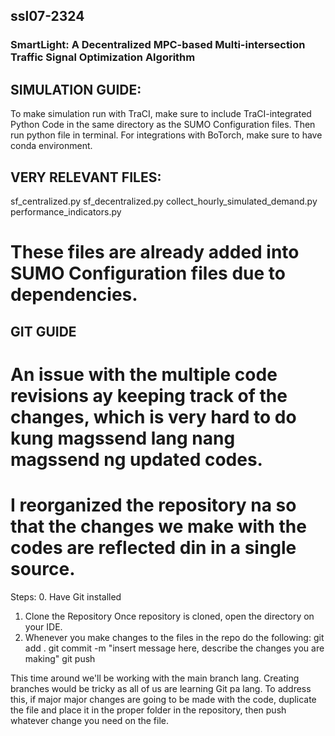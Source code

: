 ## ssl07-2324
### SmartLight: A Decentralized MPC-based Multi-intersection Traffic Signal Optimization Algorithm

## SIMULATION GUIDE:

To make simulation run with TraCI, make sure to include TraCI-integrated Python Code in the same directory as the SUMO Configuration files.
Then run python file in terminal.
For integrations with BoTorch, make sure to have conda environment.


## VERY RELEVANT FILES:

sf_centralized.py
sf_decentralized.py
collect_hourly_simulated_demand.py
performance_indicators.py

# These files are already added into SUMO Configuration files due to dependencies.


## GIT GUIDE

# An issue with the multiple code revisions ay keeping track of the changes, which is very hard to do kung magssend lang nang magssend ng updated codes.

# I reorganized the repository na so that the changes we make with the codes are reflected din in a single source. 

Steps:
0. Have Git installed
1. Clone the Repository
    Once repository is cloned, open the directory on your IDE.
2. Whenever you make changes to the files in the repo do the following:
    git add .
    git commit -m "insert message here, describe the changes you are making"
    git push


This time around we'll be working with the main branch lang. Creating branches would be tricky as all of us are learning Git pa lang. To address this, if major major changes are going to be made with the code, duplicate the file and place it in the proper folder in the repository, then push whatever change you need on the file. 
